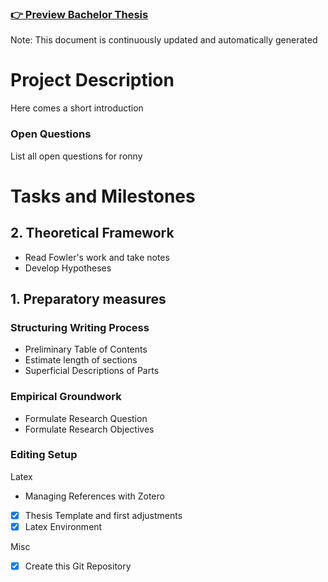 ### [👉 Preview Bachelor Thesis](thesis.pdf)
Note: This document is continuously updated and automatically generated

# Project Description
Here comes a short introduction

### Open Questions
List all open questions for ronny


# Tasks and Milestones

## 2. Theoretical Framework
- Read Fowler's work and take notes
- Develop Hypotheses

## 1. Preparatory measures
### Structuring Writing Process
- Preliminary Table of Contents
- Estimate length of sections
- Superficial Descriptions of Parts

### Empirical Groundwork
- Formulate Research Question
- Formulate Research Objectives

### Editing Setup
Latex
- Managing References with Zotero
- [x] Thesis Template and first adjustments
- [x] Latex Environment

Misc
- [x] Create this Git Repository
